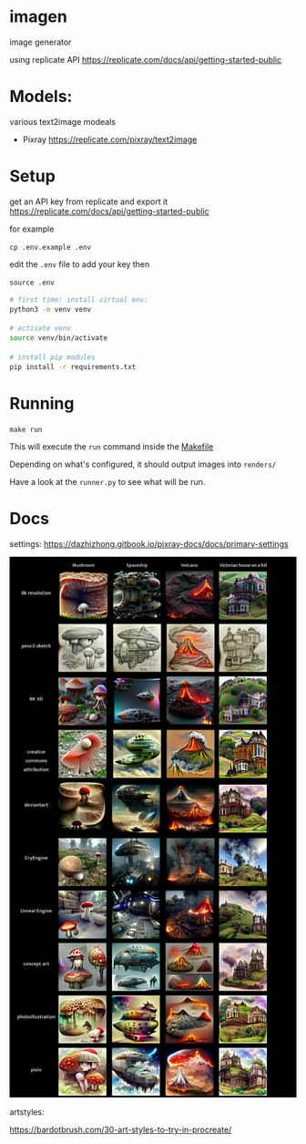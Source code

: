 # imagen
image generator

using replicate API
https://replicate.com/docs/api/getting-started-public

# Models:
various text2image modeals

-  Pixray
https://replicate.com/pixray/text2image

# Setup

get an API key from replicate and export it
https://replicate.com/docs/api/getting-started-public

for example

`cp .env.example .env`

edit the `.env` file to add your key then

`source .env`

```bash
# first time: install virtual env:
python3 -m venv venv

# activate venv
source venv/bin/activate

# install pip modules
pip install -r requirements.txt

```

# Running

`make run`

This will execute the `run` command inside the [Makefile](./Makefile)

Depending on what's configured, it should output images into `renders/`

Have a look at the `runner.py` to see what will be run.


# Docs

settings:
https://dazhizhong.gitbook.io/pixray-docs/docs/primary-settings

<img src='docs/pixray-options.jpg' />

artstyles:

https://bardotbrush.com/30-art-styles-to-try-in-procreate/


